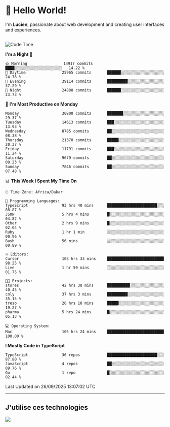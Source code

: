 # 👋 Hello World!

I'm **Lucien**, passionate about web development and creating user interfaces and experiences.

##

<!--START_SECTION:waka-->
![Code Time](http://img.shields.io/badge/Code%20Time-3%2C906%20hrs%2033%20mins-blue)

**I'm a Night 🦉** 

```text
🌞 Morning                14917 commits       ████░░░░░░░░░░░░░░░░░░░░░   14.22 % 
🌆 Daytime                25965 commits       ██████░░░░░░░░░░░░░░░░░░░   24.76 % 
🌃 Evening                39114 commits       █████████░░░░░░░░░░░░░░░░   37.29 % 
🌙 Night                  24888 commits       ██████░░░░░░░░░░░░░░░░░░░   23.73 % 
```
📅 **I'm Most Productive on Monday** 

```text
Monday                   30800 commits       ███████░░░░░░░░░░░░░░░░░░   29.37 % 
Tuesday                  14613 commits       ███░░░░░░░░░░░░░░░░░░░░░░   13.93 % 
Wednesday                8785 commits        ██░░░░░░░░░░░░░░░░░░░░░░░   08.38 % 
Thursday                 21370 commits       █████░░░░░░░░░░░░░░░░░░░░   20.37 % 
Friday                   11791 commits       ███░░░░░░░░░░░░░░░░░░░░░░   11.24 % 
Saturday                 9679 commits        ██░░░░░░░░░░░░░░░░░░░░░░░   09.23 % 
Sunday                   7846 commits        ██░░░░░░░░░░░░░░░░░░░░░░░   07.48 % 
```


📊 **This Week I Spent My Time On** 

```text
🕑︎ Time Zone: Africa/Dakar

💬 Programming Languages: 
TypeScript               93 hrs 40 mins      ██████████████████████░░░   88.87 % 
JSON                     5 hrs 4 mins        █░░░░░░░░░░░░░░░░░░░░░░░░   04.82 % 
Other                    2 hrs 9 mins        █░░░░░░░░░░░░░░░░░░░░░░░░   02.04 % 
Ruby                     1 hr 1 min          ░░░░░░░░░░░░░░░░░░░░░░░░░   00.96 % 
Bash                     56 mins             ░░░░░░░░░░░░░░░░░░░░░░░░░   00.89 % 

🔥 Editors: 
Cursor                   103 hrs 33 mins     █████████████████████████   98.25 % 
Live                     1 hr 50 mins        ░░░░░░░░░░░░░░░░░░░░░░░░░   01.75 % 

🐱‍💻 Projects: 
stores                   42 hrs 38 mins      ██████████░░░░░░░░░░░░░░░   40.45 % 
cnly                     37 hrs 3 mins       █████████░░░░░░░░░░░░░░░░   35.15 % 
treso                    20 hrs 18 mins      █████░░░░░░░░░░░░░░░░░░░░   19.27 % 
pharma                   5 hrs 24 mins       █░░░░░░░░░░░░░░░░░░░░░░░░   05.13 % 

💻 Operating System: 
Mac                      105 hrs 24 mins     █████████████████████████   100.00 % 
```

**I Mostly Code in TypeScript** 

```text
TypeScript               36 repos            ██████████████████████░░░   87.80 % 
JavaScript               4 repos             ██░░░░░░░░░░░░░░░░░░░░░░░   09.76 % 
Go                       1 repo              █░░░░░░░░░░░░░░░░░░░░░░░░   02.44 % 
```




 Last Updated on 26/09/2025 13:07:02 UTC
<!--END_SECTION:waka-->
---

## J'utilise ces technologies

<p align="left">
  <a href="https://skillicons.dev">
    <img src="https://skillicons.dev/icons?i=ts,js,go,ruby,css,scss,tailwind,react,vite,nextjs,docker,figma,ableton" />
  </a>
</p>

